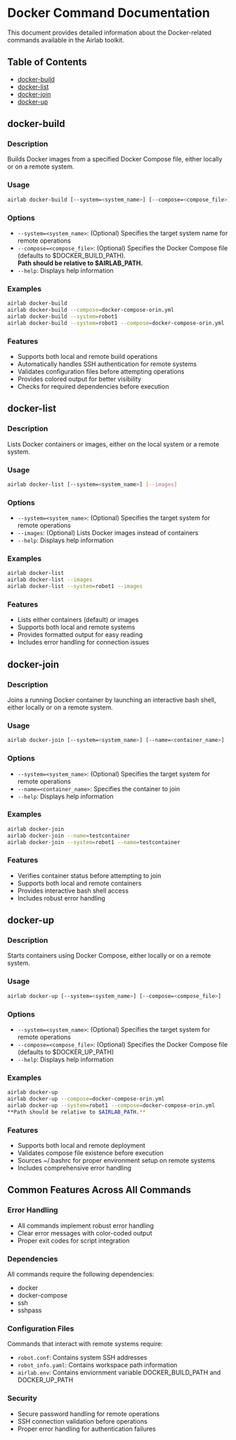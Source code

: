 # Docker Command Documentation

This document provides detailed information about the Docker-related commands available in the Airlab toolkit.

## Table of Contents
- [docker-build](#docker-build)
- [docker-list](#docker-list)
- [docker-join](#docker-join)
- [docker-up](#docker-up)

## docker-build

### Description
Builds Docker images from a specified Docker Compose file, either locally or on a remote system.

### Usage
```bash
airlab docker-build [--system=<system_name>] [--compose=<compose_file>]
```

### Options
- `--system=<system_name>`: (Optional) Specifies the target system name for remote operations
- `--compose=<compose_file>`: (Optional) Specifies the Docker Compose file (defaults to $DOCKER_BUILD_PATH). \
**Path should be relative to $AIRLAB_PATH.**
- `--help`: Displays help information

### Examples
```bash
airlab docker-build
airlab docker-build --compose=docker-compose-orin.yml
airlab docker-build --system=robot1
airlab docker-build --system=robot1 --compose=docker-compose-orin.yml
```

### Features
- Supports both local and remote build operations
- Automatically handles SSH authentication for remote systems
- Validates configuration files before attempting operations
- Provides colored output for better visibility
- Checks for required dependencies before execution

## docker-list

### Description
Lists Docker containers or images, either on the local system or a remote system.

### Usage
```bash
airlab docker-list [--system=<system_name>] [--images]
```

### Options
- `--system=<system_name>`: (Optional) Specifies the target system for remote operations
- `--images`: (Optional) Lists Docker images instead of containers
- `--help`: Displays help information

### Examples
```bash
airlab docker-list
airlab docker-list --images
airlab docker-list --system=robot1 --images
```

### Features
- Lists either containers (default) or images
- Supports both local and remote systems
- Provides formatted output for easy reading
- Includes error handling for connection issues

## docker-join

### Description
Joins a running Docker container by launching an interactive bash shell, either locally or on a remote system.

### Usage
```bash
airlab docker-join [--system=<system_name>] [--name=<container_name>]
```

### Options
- `--system=<system_name>`: (Optional) Specifies the target system for remote operations
- `--name=<container_name>`: Specifies the container to join
- `--help`: Displays help information

### Examples
```bash
airlab docker-join
airlab docker-join --name=testcontainer
airlab docker-join --system=robot1 --name=testcontainer
```

### Features
- Verifies container status before attempting to join
- Supports both local and remote containers
- Provides interactive bash shell access
- Includes robust error handling

## docker-up

### Description
Starts containers using Docker Compose, either locally or on a remote system.

### Usage
```bash
airlab docker-up [--system=<system_name>] [--compose=<compose_file>]
```

### Options
- `--system=<system_name>`: (Optional) Specifies the target system for remote operations
- `--compose=<compose_file>`: (Optional) Specifies the Docker Compose file (defaults to $DOCKER_UP_PATH)
- `--help`: Displays help information

### Examples
```bash
airlab docker-up
airlab docker-up --compose=docker-compose-orin.yml
airlab docker-up --system=robot1 --compose=docker-compose-orin.yml
**Path should be relative to $AIRLAB_PATH.**
```

### Features
- Supports both local and remote deployment
- Validates compose file existence before execution
- Sources ~/.bashrc for proper environment setup on remote systems
- Includes comprehensive error handling

## Common Features Across All Commands

### Error Handling
- All commands implement robust error handling
- Clear error messages with color-coded output
- Proper exit codes for script integration

### Dependencies
All commands require the following dependencies:
- docker
- docker-compose
- ssh
- sshpass

### Configuration Files
Commands that interact with remote systems require:
- `robot.conf`: Contains system SSH addresses
- `robot_info.yaml`: Contains workspace path information
- `airlab.env`: Contains enviornment variable DOCKER_BUILD_PATH and DOCKER_UP_PATH

### Security
- Secure password handling for remote operations
- SSH connection validation before operations
- Proper error handling for authentication failures